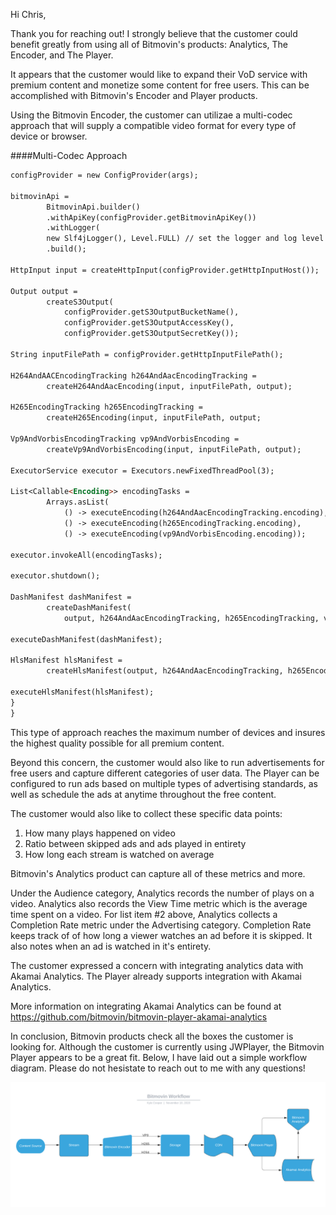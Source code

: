 Hi Chris,

Thank you for reaching out! I strongly believe that the customer could benefit greatly from using all of Bitmovin's products: Analytics, The Encoder, and The Player.

It appears that the customer would like to expand their VoD service with premium content and monetize some content for free users. This can be accomplished with Bitmovin's Encoder and Player products. 

Using the Bitmovin Encoder, the customer can utilizae a multi-codec approach that will supply a compatible video format for every type of device or browser. 

####Multi-Codec Approach

```markdown
configProvider = new ConfigProvider(args);

bitmovinApi =
        BitmovinApi.builder()
        .withApiKey(configProvider.getBitmovinApiKey())
        .withLogger(
        new Slf4jLogger(), Level.FULL) // set the logger and log level for the API client
        .build();

HttpInput input = createHttpInput(configProvider.getHttpInputHost());

Output output =
        createS3Output(
            configProvider.getS3OutputBucketName(),
            configProvider.getS3OutputAccessKey(),
            configProvider.getS3OutputSecretKey());

String inputFilePath = configProvider.getHttpInputFilePath();

H264AndAACEncodingTracking h264AndAacEncodingTracking =
        createH264AndAacEncoding(input, inputFilePath, output);

H265EncodingTracking h265EncodingTracking = 
        createH265Encoding(input, inputFilePath, output;

Vp9AndVorbisEncodingTracking vp9AndVorbisEncoding =
        createVp9AndVorbisEncoding(input, inputFilePath, output);

ExecutorService executor = Executors.newFixedThreadPool(3);

List<Callable<Encoding>> encodingTasks =
        Arrays.asList(
            () -> executeEncoding(h264AndAacEncodingTracking.encoding),
            () -> executeEncoding(h265EncodingTracking.encoding),
            () -> executeEncoding(vp9AndVorbisEncoding.encoding));

executor.invokeAll(encodingTasks);

executor.shutdown();

DashManifest dashManifest =
        createDashManifest(
            output, h264AndAacEncodingTracking, h265EncodingTracking, vp9AndVorbisEncoding);

executeDashManifest(dashManifest);

HlsManifest hlsManifest =
        createHlsManifest(output, h264AndAacEncodingTracking, h265EncodingTracking);

executeHlsManifest(hlsManifest);
}
}
```

This type of approach reaches the maximum number of devices and insures the highest quality possible for all premium content.

Beyond this concern, the customer would also like to run advertisements for free users and capture different categories of user data. The Player can be configured to run ads based on multiple types of advertising standards, as well as schedule the ads at anytime throughout the free content. 

The customer would also like to collect these specific data points:

1. How many plays happened on video       
2. Ratio between skipped ads and ads played in entirety
3. How long each stream is watched on average

Bitmovin's Analytics product can capture all of these metrics and more.

Under the Audience category, Analytics records the number of plays on a video. Analytics also records the View Time metric which is the average time spent on a video. For list item #2 above, Analytics collects a Completion Rate metric under the Advertising category. Completion Rate keeps track of of how long a viewer watches an ad before it is skipped. It also notes when an ad is watched in it's entirety.

The customer expressed a concern with integrating analytics data with Akamai Analytics. The Player already supports integration with Akamai Analytics.

More information on integrating Akamai Analytics can be found at https://github.com/bitmovin/bitmovin-player-akamai-analytics

In conclusion, Bitmovin products check all the boxes the customer is looking for. Although the customer is currently using JWPlayer, the Bitmovin Player appears to be a great fit. Below, I have laid out a simple workflow diagram. Please do not hesistate to reach out to me with any questions!

![image info](./images/diagram.png)


